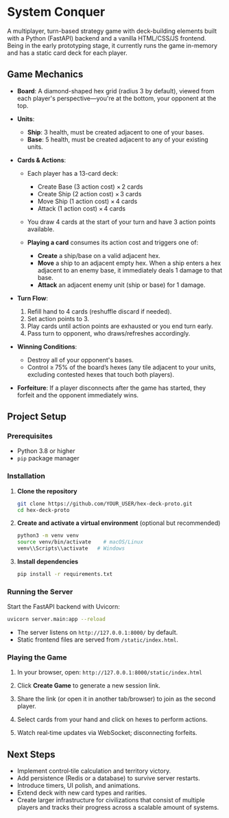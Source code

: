 # System Conquer

A multiplayer, turn-based strategy game with deck-building elements built with a Python (FastAPI) backend and a vanilla HTML/CSS/JS frontend. Being in the early prototyping stage, it currently runs the game in-memory and has a static card deck for each player.

## Game Mechanics

- **Board**: A diamond-shaped hex grid (radius 3 by default), viewed from each player's perspective—you're at the bottom, your opponent at the top.
- **Units**:

  - **Ship**: 3 health, must be created adjacent to one of your bases.
  - **Base**: 5 health, must be created adjacent to any of your existing units.

- **Cards & Actions**:

  - Each player has a 13-card deck:

    - Create Base (3 action cost) × 2 cards
    - Create Ship (2 action cost) × 3 cards
    - Move Ship (1 action cost) × 4 cards
    - Attack (1 action cost) × 4 cards

  - You draw 4 cards at the start of your turn and have 3 action points available.
  - **Playing a card** consumes its action cost and triggers one of:

    - **Create** a ship/base on a valid adjacent hex.
    - **Move** a ship to an adjacent empty hex. When a ship enters a hex adjacent to an enemy base, it immediately deals 1 damage to that base.
    - **Attack** an adjacent enemy unit (ship or base) for 1 damage.

- **Turn Flow**:

  1. Refill hand to 4 cards (reshuffle discard if needed).
  2. Set action points to 3.
  3. Play cards until action points are exhausted or you end turn early.
  4. Pass turn to opponent, who draws/refreshes accordingly.

- **Winning Conditions**:

  - Destroy all of your opponent's bases.
  - Control ≥ 75% of the board’s hexes (any tile adjacent to your units, excluding contested hexes that touch both players).

- **Forfeiture**: If a player disconnects after the game has started, they forfeit and the opponent immediately wins.

## Project Setup

### Prerequisites

- Python 3.8 or higher
- `pip` package manager

### Installation

1. **Clone the repository**

   ```bash
   git clone https://github.com/YOUR_USER/hex-deck-proto.git
   cd hex-deck-proto
   ```

2. **Create and activate a virtual environment** (optional but recommended)

   ```bash
   python3 -m venv venv
   source venv/bin/activate    # macOS/Linux
   venv\\Scripts\\activate   # Windows
   ```

3. **Install dependencies**

   ```bash
   pip install -r requirements.txt
   ```

### Running the Server

Start the FastAPI backend with Uvicorn:

```bash
uvicorn server.main:app --reload
```

- The server listens on `http://127.0.0.1:8000/` by default.
- Static frontend files are served from `/static/index.html`.

### Playing the Game

1. In your browser, open:
   `http://127.0.0.1:8000/static/index.html`

2. Click **Create Game** to generate a new session link.

3. Share the link (or open it in another tab/browser) to join as the second player.

4. Select cards from your hand and click on hexes to perform actions.

5. Watch real‑time updates via WebSocket; disconnecting forfeits.

## Next Steps

- Implement control‑tile calculation and territory victory.
- Add persistence (Redis or a database) to survive server restarts.
- Introduce timers, UI polish, and animations.
- Extend deck with new card types and rarities.
- Create larger infrastructure for civilizations that consist of multiple players and tracks their progress across a scalable amount of systems.

